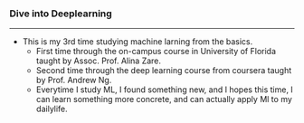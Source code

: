 ### Dive into Deeplearning
----------------------
- This is my 3rd time studying machine larning from the basics.
	- First time through the on-campus course in University of Florida taught by Assoc. Prof. Alina Zare.
	- Second time through the deep learning course from coursera taught by Prof. Andrew Ng.
	- Everytime I study ML, I found something new, and I hopes this time, I can learn something more concrete, and can actually apply Ml to my dailylife.